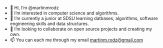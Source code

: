 - 👋 Hi, I’m @martinmrodz
- 👀 I’m interested in computer science and algorithms.
- 🌱 I’m currently a junior at SDSU learning datbases, algorithms, software engineering skills and data structures.
- 💞️ I’m looking to collaborate on open source projects and creating my own.
- 📫 You can each me through my email martinm.rodz@gmail.com

<!---
martinmrodz/martinmrodz is a ✨ special ✨ repository because its `README.md` (this file) appears on your GitHub profile.
You can click the Preview link to take a look at your changes.
--->
